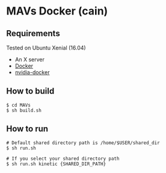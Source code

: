 # MAVs Docker (cain)

## Requirements

Tested on Ubuntu Xenial (16.04)

* An X server
* [Docker](https://www.docker.com/get-docker)
* [nvidia-docker](https://github.com/NVIDIA/nvidia-docker/wiki/Installation)

## How to build

```
$ cd MAVs
$ sh build.sh
```

## How to run
```
# Default shared directory path is /home/$USER/shared_dir
$ sh run.sh

# If you select your shared directory path
$ sh run.sh kinetic {SHARED_DIR_PATH}
```
